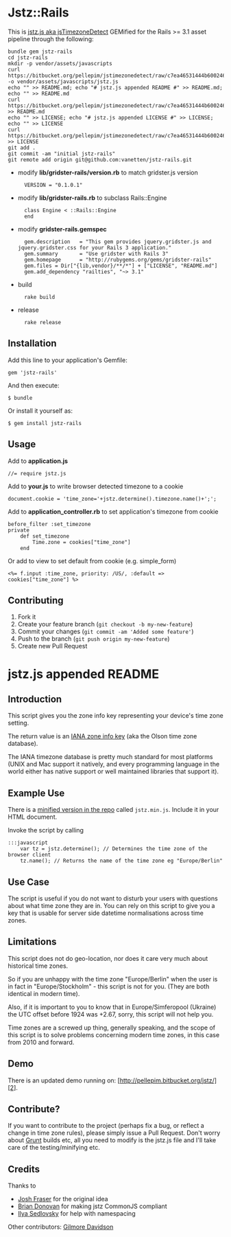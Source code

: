 # Jstz::Rails

This is [jstz.js aka jsTimezoneDetect](https://bitbucket.org/pellepim/jstimezonedetect/) GEMified for the Rails >= 3.1 asset pipeline through the following:

	bundle gem jstz-rails
	cd jstz-rails
	mkdir -p vendor/assets/javascripts
	curl https://bitbucket.org/pellepim/jstimezonedetect/raw/c7ea46531444b600246fe651bc9feb66a7593be5/jstz.js -o vendor/assets/javascripts/jstz.js
	echo "" >> README.md; echo "# jstz.js appended README #" >> README.md; echo "" >> README.md
	curl https://bitbucket.org/pellepim/jstimezonedetect/raw/c7ea46531444b600246fe651bc9feb66a7593be5/README.md >> README.md
	echo "" >> LICENSE; echo "# jstz.js appended LICENSE #" >> LICENSE; echo "" >> LICENSE
	curl https://bitbucket.org/pellepim/jstimezonedetect/raw/c7ea46531444b600246fe651bc9feb66a7593be5/LICENCE.txt >> LICENSE
	git add .
	git commit -am "initial jstz-rails"
	git remote add origin git@github.com:vanetten/jstz-rails.git

* modify **lib/gridster-rails/version.rb** to match gridster.js version

		VERSION = "0.1.0.1"

* modify **lib/gridster-rails.rb** to subclass Rails::Engine

		class Engine < ::Rails::Engine
		end

* modify **gridster-rails.gemspec**

		gem.description   = "This gem provides jquery.gridster.js and jquery.gridster.css for your Rails 3 application."
		gem.summary       = "Use gridster with Rails 3"
		gem.homepage      = "http://rubygems.org/gems/gridster-rails"
		gem.files = Dir["{lib,vendor}/**/*"] + ["LICENSE", "README.md"]
		gem.add_dependency "railties", "~> 3.1"

* build

		rake build

* release

		rake release

## Installation

Add this line to your application's Gemfile:

    gem 'jstz-rails'

And then execute:

    $ bundle

Or install it yourself as:

    $ gem install jstz-rails

## Usage

Add to **application.js**

	//= require jstz.js

Add to **your.js** to write browser detected timezone to a cookie

	document.cookie = 'time_zone='+jstz.determine().timezone.name()+';';

Add to **application_controller.rb** to set application's timezone from cookie

	before_filter :set_timezone
	private
		def set_timezone
			Time.zone = cookies["time_zone"]
		end

Or add to view to set default from cookie (e.g. simple_form)

	<%= f.input :time_zone, priority: /US/, :default => cookies["time_zone"] %>
	
## Contributing

1. Fork it
2. Create your feature branch (`git checkout -b my-new-feature`)
3. Commit your changes (`git commit -am 'Added some feature'`)
4. Push to the branch (`git push origin my-new-feature`)
5. Create new Pull Request

# jstz.js appended README #

## Introduction

This script gives you the zone info key representing your device's time zone setting. 

The return value is an [IANA zone info key][1] (aka the Olson time zone database).

The IANA timezone database is pretty much standard for most platforms (UNIX and Mac support it natively, and every programming language in the world either has native support or well maintained libraries that support it).

## Example Use

There is a [minified version in the repo][3] called `jstz.min.js`. Include it in your HTML document.

Invoke the script by calling

    :::javascript
        var tz = jstz.determine(); // Determines the time zone of the browser client
        tz.name(); // Returns the name of the time zone eg "Europe/Berlin"

## Use Case

The script is useful if you do not want to disturb your users with questions about what time zone they are in. You can rely on this script to give you a key that is usable for server side datetime normalisations across time zones. 

## Limitations

This script does not do geo-location, nor does it care very much about historical time zones. 

So if you are unhappy with the time zone "Europe/Berlin" when the user is in fact in "Europe/Stockholm" - this script is not for you. (They are both identical in modern time).

Also, if it is important to you to know that in Europe/Simferopool (Ukraine) the UTC offset before 1924 was +2.67, sorry, this script will not help you.

Time zones are a screwed up thing, generally speaking, and the scope of this script is to solve problems concerning modern time zones, in this case from 2010 and forward.

## Demo

There is an updated demo running on: [http://pellepim.bitbucket.org/jstz/][2].

## Contribute?

If you want to contribute to the project (perhaps fix a bug, or reflect a change in time zone rules), please simply issue a Pull Request. Don't worry about [Grunt][4] builds etc, all you need to modify is the jstz.js file and I'll take care of the testing/minifying etc.

## Credits

Thanks to
  
  - [Josh Fraser][5] for the original idea
  - [Brian Donovan][6] for making jstz CommonJS compliant
  - [Ilya Sedlovsky][7] for help with namespacing

Other contributors:
[Gilmore Davidson][8]

[1]: http://www.iana.org/time-zones
[2]: http://pellepim.bitbucket.org/jstz/
[3]: https://bitbucket.org/pellepim/jstimezonedetect/src
[4]: https://github.com/gruntjs/grunt
[5]: http://www.onlineaspect.com/about/
[6]: https://bitbucket.org/eventualbuddha
[7]: https://bitbucket.org/purebill
[8]: https://bitbucket.org/gdavidson
